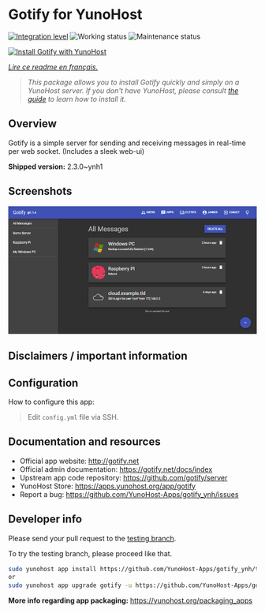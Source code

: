 <!--
N.B.: This README was automatically generated by https://github.com/YunoHost/apps/tree/master/tools/README-generator
It shall NOT be edited by hand.
-->

# Gotify for YunoHost

[![Integration level](https://dash.yunohost.org/integration/gotify.svg)](https://dash.yunohost.org/appci/app/gotify) ![Working status](https://ci-apps.yunohost.org/ci/badges/gotify.status.svg) ![Maintenance status](https://ci-apps.yunohost.org/ci/badges/gotify.maintain.svg)

[![Install Gotify with YunoHost](https://install-app.yunohost.org/install-with-yunohost.svg)](https://install-app.yunohost.org/?app=gotify)

*[Lire ce readme en français.](./README_fr.md)*

> *This package allows you to install Gotify quickly and simply on a YunoHost server.
If you don't have YunoHost, please consult [the guide](https://yunohost.org/#/install) to learn how to install it.*

## Overview

Gotify is a simple server for sending and receiving messages in real-time per web socket. (Includes a sleek web-ui)


**Shipped version:** 2.3.0~ynh1

## Screenshots

![Screenshot of Gotify](./doc/screenshots/ui.png)

## Disclaimers / important information

## Configuration

How to configure this app:
> Edit `config.yml` file via SSH.

## Documentation and resources

* Official app website: <http://gotify.net>
* Official admin documentation: <https://gotify.net/docs/index>
* Upstream app code repository: <https://github.com/gotify/server>
* YunoHost Store: <https://apps.yunohost.org/app/gotify>
* Report a bug: <https://github.com/YunoHost-Apps/gotify_ynh/issues>

## Developer info

Please send your pull request to the [testing branch](https://github.com/YunoHost-Apps/gotify_ynh/tree/testing).

To try the testing branch, please proceed like that.

``` bash
sudo yunohost app install https://github.com/YunoHost-Apps/gotify_ynh/tree/testing --debug
or
sudo yunohost app upgrade gotify -u https://github.com/YunoHost-Apps/gotify_ynh/tree/testing --debug
```

**More info regarding app packaging:** <https://yunohost.org/packaging_apps>
